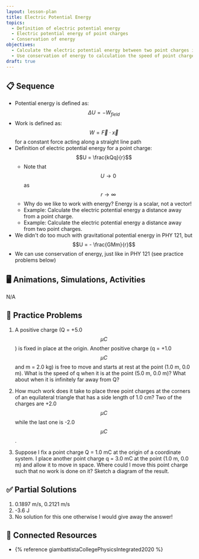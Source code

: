 ```yaml
---
layout: lesson-plan
title: Electric Potential Energy
topics:
  - Definition of electric potential energy
  - Electric potential energy of point charges
  - Conservation of energy
objectives:
  - Calculate the electric potential energy between two point charges in different orientations
  - Use conservation of energy to calculation the speed of point charges as they evolve in time
draft: true
---
```


## 📋 Sequence

* Potential energy is defined as: $$\Delta U = -W_{field}$$
* Work is defined as: $$W = \vec{F} \cdot \vec{x}$$ for a constant force acting along a straight line path
* Definition of electric potential energy for a point charge: $$U = \frac{kQq}{r}$$
  * Note that $$U \rightarrow 0$$ as $$r \rightarrow \infty$$
  * Why do we like to work with energy? Energy is a scalar, not a vector!
  * Example: Calculate the electric potential energy a distance away from a point charge.
  * Example: Calculate the electric potential energy a distance away from two point charges.
* We didn't do too much with gravitational potential energy in PHY 121, but $$U = - \frac{GMm}{r}$$
* We can use conservation of energy, just like in PHY 121 (see practice problems below)

## 🖥️ Animations, Simulations, Activities

N/A

## 📝 Practice Problems

1. A positive charge (Q = +5.0 $$\mu C$$) is fixed in place at the origin. Another positive charge (q = +1.0 $$\mu C$$ and m = 2.0 kg) is free to move and starts at rest at the point (1.0 m, 0.0 m). What is the speed of q when it is at the point (5.0 m, 0.0 m)? What about when it is infinitely far away from Q?

2. How much work does it take to place three point charges at the corners of an equilateral triangle that has a side length of 1.0 cm? Two of the charges are +2.0 $$\mu C$$ while the last one is -2.0 $$\mu C$$.

3. Suppose I fix a point charge Q = 1.0 mC at the origin of a coordinate system. I place another point charge q = 3.0 mC at the point (1.0 m, 0.0 m) and allow it to move in space. Where could I move this point charge such that no work is done on it? Sketch a diagram of the result.

## ✅ Partial Solutions

1. 0.1897 m/s, 0.2121 m/s
2. -3.6 J
3. No solution for this one otherwise I would give away the answer!

## 📘 Connected Resources

* {% reference giambattistaCollegePhysicsIntegrated2020 %}

